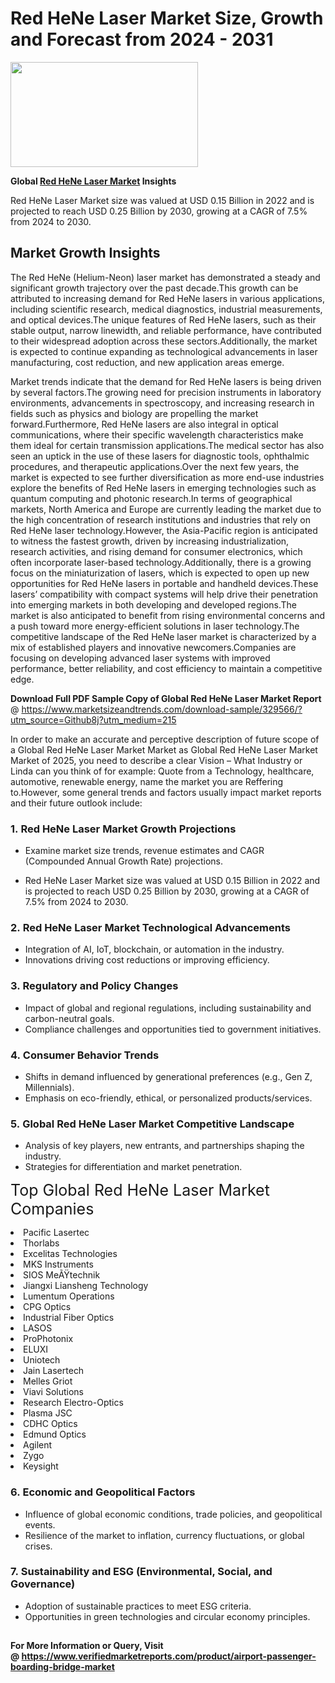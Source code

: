 <H1>Red HeNe Laser Market Size, Growth and Forecast from 2024 - 2031</H1><img class="aligncenter size-medium wp-image-584254" src="https://thirdeyenews.in/wp-content/uploads/2024/09/Global-Market-Research-300x168.jpeg" alt="" width="300" height="168" /><p><strong>Global&nbsp;<a href="https://www.marketsizeandtrends.com/download-sample/329566/?utm_source=Github8j?utm_medium=215">Red HeNe Laser Market</a> Insights</strong></p><p>Red HeNe Laser Market size was valued at USD 0.15 Billion in 2022 and is projected to reach USD 0.25 Billion by 2030, growing at a CAGR of 7.5% from 2024 to 2030.</p><p><h2>Market Growth Insights</h2> <p>The Red HeNe (Helium-Neon) laser market has demonstrated a steady and significant growth trajectory over the past decade.This growth can be attributed to increasing demand for Red HeNe lasers in various applications, including scientific research, medical diagnostics, industrial measurements, and optical devices.The unique features of Red HeNe lasers, such as their stable output, narrow linewidth, and reliable performance, have contributed to their widespread adoption across these sectors.Additionally, the market is expected to continue expanding as technological advancements in laser manufacturing, cost reduction, and new application areas emerge.</p> <p>Market trends indicate that the demand for Red HeNe lasers is being driven by several factors.The growing need for precision instruments in laboratory environments, advancements in spectroscopy, and increasing research in fields such as physics and biology are propelling the market forward.Furthermore, Red HeNe lasers are also integral in optical communications, where their specific wavelength characteristics make them ideal for certain transmission applications.The medical sector has also seen an uptick in the use of these lasers for diagnostic tools, ophthalmic procedures, and therapeutic applications.Over the next few years, the market is expected to see further diversification as more end-use industries explore the benefits of Red HeNe lasers in emerging technologies such as quantum computing and photonic research.In terms of geographical markets, North America and Europe are currently leading the market due to the high concentration of research institutions and industries that rely on Red HeNe laser technology.However, the Asia-Pacific region is anticipated to witness the fastest growth, driven by increasing industrialization, research activities, and rising demand for consumer electronics, which often incorporate laser-based technology.Additionally, there is a growing focus on the miniaturization of lasers, which is expected to open up new opportunities for Red HeNe lasers in portable and handheld devices.These lasers’ compatibility with compact systems will help drive their penetration into emerging markets in both developing and developed regions.The market is also anticipated to benefit from rising environmental concerns and a push toward more energy-efficient solutions in laser technology.The competitive landscape of the Red HeNe laser market is characterized by a mix of established players and innovative newcomers.Companies are focusing on developing advanced laser systems with improved performance, better reliability, and cost efficiency to maintain a competitive edge.<p><span class=""><strong>Download Full PDF Sample Copy of Global Red HeNe Laser Market Report</strong> @ <a href="https://www.marketsizeandtrends.com/download-sample/329566/?utm_source=Github8j?utm_medium=215" target="_blank">https://www.marketsizeandtrends.com/download-sample/329566/?utm_source=Github8j?utm_medium=215</a></span></p><p>In order to make an accurate and perceptive description of future scope of a Global&nbsp;Red HeNe Laser Market Market as Global&nbsp;Red HeNe Laser Market Market of 2025, you need to describe a clear Vision &ndash; What Industry or Linda can you think of for example: Quote from a Technology, healthcare, automotive, renewable energy, name the market you are Reffering to.However, some general trends and factors usually impact market reports and their future outlook include:</p><h3>1.&nbsp;<strong>Red HeNe Laser Market Growth Projections</strong></h3><ul><li>Examine market size trends, revenue estimates and CAGR (Compounded Annual Growth Rate) projections.</li><li><p>Red HeNe Laser Market size was valued at USD 0.15 Billion in 2022 and is projected to reach USD 0.25 Billion by 2030, growing at a CAGR of 7.5% from 2024 to 2030.</p></li></ul><h3>2.&nbsp;<strong>Red HeNe Laser Market Technological Advancements</strong></h3><ul><li>Integration of AI, IoT, blockchain, or automation in the industry.</li><li>Innovations driving cost reductions or improving efficiency.</li></ul><h3>3.&nbsp;<strong>Regulatory and Policy Changes</strong></h3><ul><li>Impact of global and regional regulations, including sustainability and carbon-neutral goals.</li><li>Compliance challenges and opportunities tied to government initiatives.</li></ul><h3>4.&nbsp;<strong>Consumer Behavior Trends</strong></h3><ul><li>Shifts in demand influenced by generational preferences (e.g., Gen Z, Millennials).</li><li>Emphasis on eco-friendly, ethical, or personalized products/services.</li></ul><h3>5.&nbsp;<strong>Global Red HeNe Laser Market Competitive Landscape</strong></h3><ul><li>Analysis of key players, new entrants, and partnerships shaping the industry.</li><li>Strategies for differentiation and market penetration.</li></ul><p data-pm-slice="1 1 []"><span style="color: inherit; font-family: inherit; font-size: 25px;">Top Global Red HeNe Laser Market Companies</span></p><div class="" data-test-id=""><p><li>Pacific Lasertec</li><li> Thorlabs</li><li> Excelitas Technologies</li><li> MKS Instruments</li><li> SIOS MeÃŸtechnik</li><li> Jiangxi Liansheng Technology</li><li> Lumentum Operations</li><li> CPG Optics</li><li> Industrial Fiber Optics</li><li> LASOS</li><li> ProPhotonix</li><li> ELUXI</li><li> Uniotech</li><li> Jain Lasertech</li><li> Melles Griot</li><li> Viavi Solutions</li><li> Research Electro-Optics</li><li> Plasma JSC</li><li> CDHC Optics</li><li> Edmund Optics</li><li> Agilent</li><li> Zygo</li><li> Keysight</li></p></div><h3>6.&nbsp;<strong>Economic and Geopolitical Factors</strong></h3><ul><li>Influence of global economic conditions, trade policies, and geopolitical events.</li><li>Resilience of the market to inflation, currency fluctuations, or global crises.</li></ul><h3>7.&nbsp;<strong>Sustainability and ESG (Environmental, Social, and Governance)</strong></h3><ul><li>Adoption of sustainable practices to meet ESG criteria.</li><li>Opportunities in green technologies and circular economy principles.</li></ul><h2><strong style="font-size: 14px;">For More Information or Query, Visit @&nbsp;</strong><a style="background-color: #ffffff; font-size: 14px;" href="https://www.marketsizeandtrends.com/report/red-hene-laser-market/" target="_blank">https://www.verifiedmarketreports.com/product/airport-passenger-boarding-bridge-market</a></h2>